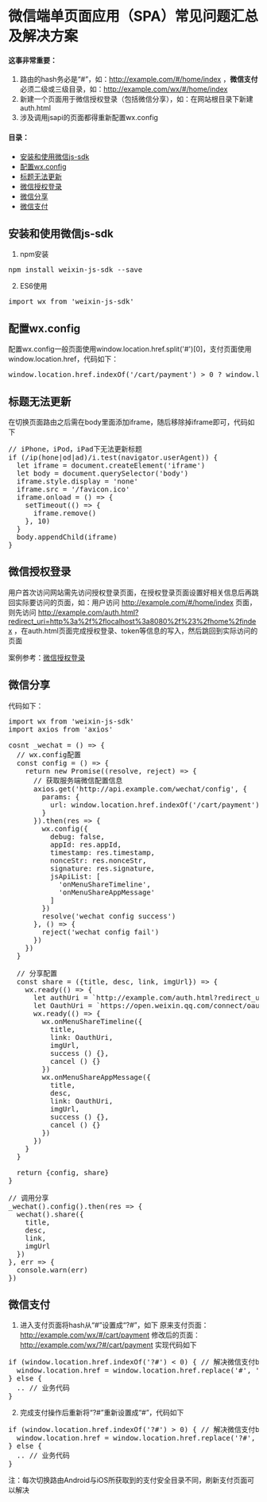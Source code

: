 # 微信端单页面应用（SPA）常见问题汇总及解决方案
#### 这事非常重要：
1. 路由的hash务必是“#”，如：http://example.com/#/home/index ，**微信支付**必须二级或三级目录，如：http://example.com/wx/#/home/index
2. 新建一个页面用于微信授权登录（包括微信分享），如：在网站根目录下新建auth.html
3. 涉及调用jsapi的页面都得重新配置wx.config

#### 目录：
- [安装和使用微信js-sdk](#安装和使用微信js-sdk)
- [配置wx.config](#配置wx.config)
- [标题无法更新](#标题无法更新)
- [微信授权登录](#微信授权登录)
- [微信分享](#微信分享)
- [微信支付](#微信支付)

## 安装和使用微信js-sdk
1. npm安装
<pre>
npm install weixin-js-sdk --save
</pre>
2. ES6使用
<pre>
import wx from 'weixin-js-sdk'
</pre>

## 配置wx.config
配置wx.config一般页面使用window.location.href.split('#')[0]，支付页面使用window.location.href，代码如下：
<pre>
window.location.href.indexOf('/cart/payment') > 0 ? window.location.href : window.location.href.split('#')[0]
</pre>

## 标题无法更新
在切换页面路由之后需在body里面添加iframe，随后移除掉iframe即可，代码如下
<pre>
// iPhone，iPod，iPad下无法更新标题
if (/ip(hone|od|ad)/i.test(navigator.userAgent)) {
  let iframe = document.createElement('iframe')
  let body = document.querySelector('body')
  iframe.style.display = 'none'
  iframe.src = '/favicon.ico'
  iframe.onload = () => {
    setTimeout(() => {
      iframe.remove()
    }, 10)
  }
  body.appendChild(iframe)
}
</pre>

## 微信授权登录
用户首次访问网站需先访问授权登录页面，在授权登录页面设置好相关信息后再跳回实际要访问的页面，如：用户访问 http://example.com/#/home/index 页面，则先访问 http://example.com/auth.html?redirect_uri=http%3a%2f%2flocalhost%3a8080%2f%23%2fhome%2findex ，在auth.html页面完成授权登录、token等信息的写入，然后跳回到实际访问的页面

案例参考：[微信授权登录](https://github.com/Chooin/wechat-spa/blob/master/examples/auth)

## 微信分享
代码如下：
<pre>
import wx from 'weixin-js-sdk'
import axios from 'axios'

cosnt _wechat = () => {
  // wx.config配置
  const config = () => {
    return new Promise((resolve, reject) => {
      // 获取服务端微信配置信息
      axios.get('http://api.example.com/wechat/config', {
        params: {
          url: window.location.href.indexOf('/cart/payment') > 0 ? window.location.href : window.location.href.split('#')[0]
        }
      }).then(res => {
        wx.config({
          debug: false,
          appId: res.appId,
          timestamp: res.timestamp,
          nonceStr: res.nonceStr,
          signature: res.signature,
          jsApiList: [
            'onMenuShareTimeline',
            'onMenuShareAppMessage'
          ]
        })
        resolve('wechat config success')
      }, () => {
        reject('wechat config fail')
      })
    })
  }

  // 分享配置
  const share = ({title, desc, link, imgUrl}) => {
    wx.ready(() => {
      let authUri = `http://example.com/auth.html?redirect_uri=${encodeURIComponent(link)}`
      let OauthUri = `https://open.weixin.qq.com/connect/oauth2/authorize?appid=${wechat.appId}&redirect_uri=${encodeURIComponent(authUri)}&response_type=code&scope=snsapi_base#wechat_redirect`
      wx.ready(() => {
        wx.onMenuShareTimeline({
          title,
          link: OauthUri,
          imgUrl,
          success () {},
          cancel () {}
        })
        wx.onMenuShareAppMessage({
          title,
          desc,
          link: OauthUri,
          imgUrl,
          success () {},
          cancel () {}
        })
      })
    }
  }
  
  return {config, share}
}

// 调用分享
_wechat().config().then(res => {
  wechat().share({
    title,
    desc,
    link,
    imgUrl
  })
}, err => {
  console.warn(err)
})
</pre>

## 微信支付
1. 进入支付页面将hash从“#”设置成“?#”，如下
原来支付页面：http://example.com/wx/#/cart/payment
修改后的页面：http://example.com/wx/?#/cart/payment
实现代码如下
<pre>
if (window.location.href.indexOf('?#') < 0) { // 解决微信支付bug
  window.location.href = window.location.href.replace('#', '?#')
} else {
  .. // 业务代码
}
</pre>
2. 完成支付操作后重新将“?#”重新设置成“#”，代码如下
<pre>
if (window.location.href.indexOf('?#') > 0) { // 解决微信支付bug
  window.location.href = window.location.href.replace('?#', '#')
} else {
  .. // 业务代码
}
</pre>

注：每次切换路由Android与iOS所获取到的支付安全目录不同，刷新支付页面可以解决